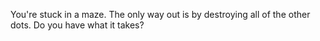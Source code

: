You're stuck in a maze. The only way out is by destroying all of the other dots. Do you have what it takes? 